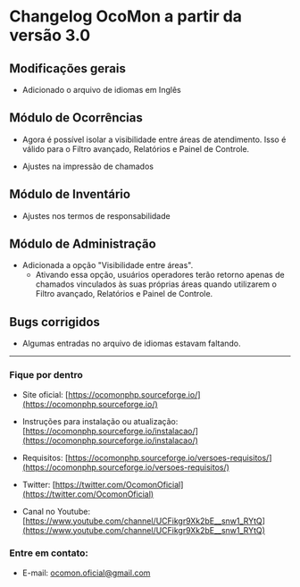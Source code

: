 # Changelog OcoMon a partir da versão 3.0

## Modificações gerais


+ Adicionado o arquivo de idiomas em Inglês
    
    
## Módulo de Ocorrências

+ Agora é possível isolar a visibilidade entre áreas de atendimento. Isso é válido para o Filtro avançado, Relatórios e Painel de Controle.

+ Ajustes na impressão de chamados
    

## Módulo de Inventário

+ Ajustes nos termos de responsabilidade
    
    
## Módulo de Administração

+ Adicionada a opção "Visibilidade entre áreas".
    - Ativando essa opção, usuários operadores terão retorno apenas de chamados vinculados às suas próprias áreas quando utilizarem o Filtro avançado, Relatórios e Painel de Controle.


## Bugs corrigidos

+ Algumas entradas no arquivo de idiomas estavam faltando.

---


### Fique por dentro

+ Site oficial: [https://ocomonphp.sourceforge.io/](https://ocomonphp.sourceforge.io/)

+ Instruções para instalação ou atualização: [https://ocomonphp.sourceforge.io/instalacao/](https://ocomonphp.sourceforge.io/instalacao/)

+ Requisitos: [https://ocomonphp.sourceforge.io/versoes-requisitos/](https://ocomonphp.sourceforge.io/versoes-requisitos/)

+ Twitter: [https://twitter.com/OcomonOficial](https://twitter.com/OcomonOficial)

+ Canal no Youtube: [https://www.youtube.com/channel/UCFikgr9Xk2bE__snw1_RYtQ](https://www.youtube.com/channel/UCFikgr9Xk2bE__snw1_RYtQ)


### Entre em contato:
+ E-mail: [ocomon.oficial@gmail.com](ocomon.oficial@gmail.com)
